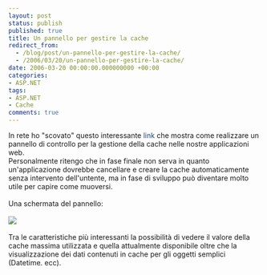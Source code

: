 ```yaml
---
layout: post
status: publish
published: true
title: Un pannello per gestire la cache
redirect_from: 
  - /blog/post/un-pannello-per-gestire-la-cache/
  - /2006/03/20/un-pannello-per-gestire-la-cache/
date: 2006-03-20 00:00:00.000000000 +00:00
categories:
- ASP.NET
tags:
- ASP.NET
- Cache
comments: true
---
```

<p>In rete ho &quot;scovato&quot; questo interessante&nbsp;<a onclick="blankUrl(this.href); return false;" style="text-decoration: none; color: rgb(34, 69, 113); " href="http://aspadvice.com/blogs/ssmith/archive/2005/12/03/Cache_Manager_Almost_Ready.aspx">link</a>&nbsp;che mostra come realizzare un pannello di controllo per la gestione della cache nelle nostre applicazioni web.<br />
Personalmente ritengo che in fase finale non serva in quanto un'applicazione dovrebbe cancellare e creare la cache automaticamente senza intervento dell'untente, ma in fase di sviluppo pu&ograve; diventare molto utile per capire come muoversi.<br />
<br />
Una schermata del pannello:<br />
<br />
<a onclick="blankUrl(this.href); return false;" style="text-decoration: none; color: rgb(36, 77, 121); " href="http://aspadvice.com/photos/ssmith/images/14144/original.aspx"><img border="0" alt=" " style="border-top-width: 0px; border-right-width: 0px; border-bottom-width: 0px; border-left-width: 0px; border-style: initial; border-color: initial; " src="http://aspadvice.com/photos/ssmith/images/14144/379x375.aspx" /></a><br />
<br />
Tra le caratteristiche pi&ugrave; interessanti la possibilit&agrave; di vedere il valore della cache massima utilizzata e quella attualmente disponibile oltre che la visualizzazione dei dati contenuti in cache per gli oggetti semplici (Datetime. ecc).</p>
